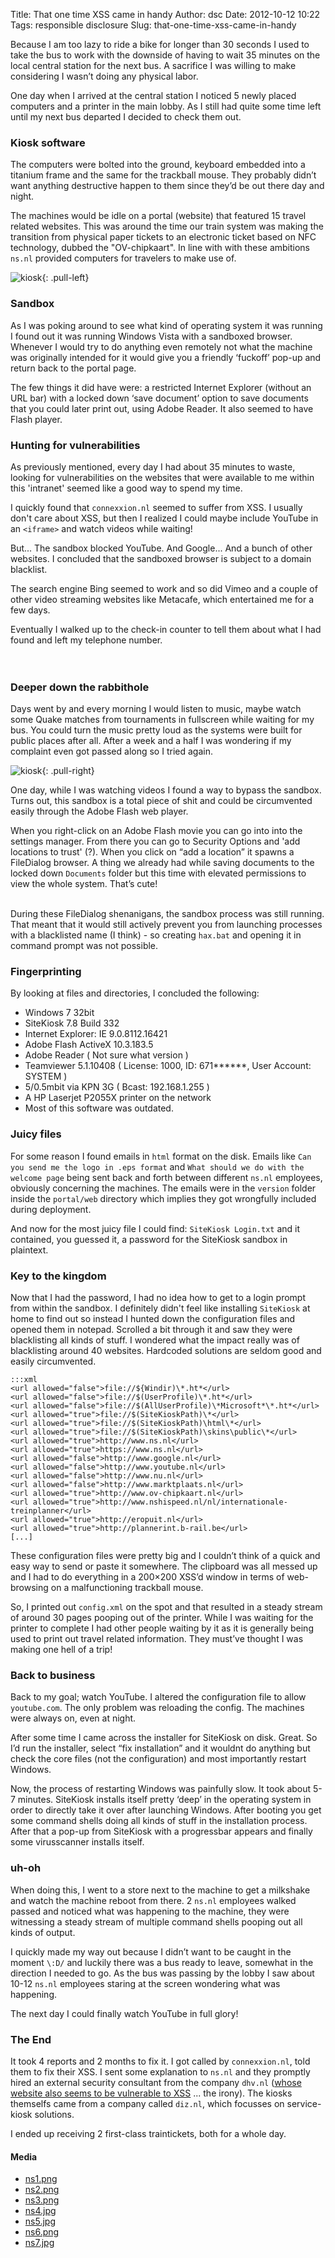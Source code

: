 Title: That one time XSS came in handy
Author: dsc
Date: 2012-10-12 10:22
Tags: responsible disclosure
Slug: that-one-time-xss-came-in-handy

Because I am too lazy to ride a bike for longer than 30 seconds I used to take the bus to work with the downside of having to wait 35 minutes on the local central station for the next bus. A sacrifice I was willing to make considering I wasn’t doing any physical labor.

One day when I arrived at the central station I noticed 5 newly placed computers and a printer in the main lobby. As I still had quite some time left until my next bus departed I decided to check them out.

### Kiosk software

The computers were bolted into the ground, keyboard embedded into a titanium frame and the same for the trackball mouse. They probably didn’t want anything destructive happen to them since they’d be out there day and night.

The machines would be idle on a portal (website) that featured 15 travel related websites. This was around the time our train system was making the transition from physical paper tickets to an electronic ticket based on NFC technology, dubbed the "OV-chipkaart". In line with with these ambitions `ns.nl` provided computers for travelers to make use of.

![kiosk](../images/ns1.png){: .pull-left}

### Sandbox

As I was poking around to see what kind of operating system it was running I found out it was running Windows Vista with a sandboxed browser. Whenever I would try to do anything even remotely not what the machine was originally intended for it would give you a friendly ‘fuckoff’ pop-up and return back to the portal page. 

The few things it did have were: a restricted Internet Explorer (without an URL bar) with a locked down ‘save document’ option to save documents that you could later print out, using Adobe Reader. It also seemed to have Flash player.

### Hunting for vulnerabilities

As previously mentioned, every day I had about 35 minutes to waste, looking for vulnerabilities on the websites that were available to me within this 'intranet' seemed like a good way to spend my time. 

I quickly found that `connexxion.nl` seemed to suffer from XSS. I usually don't care about XSS, but then I realized I could maybe include YouTube in an `<iframe>` and watch videos while waiting!

But... The sandbox blocked YouTube. And Google... And a bunch of other websites. I concluded that the sandboxed browser is subject to a domain blacklist.

The search engine Bing seemed to work and so did Vimeo and a couple of other video streaming websites like Metacafe, which entertained me for a few days. 

Eventually I walked up to the check-in counter to tell them about what I had found and left my telephone number.<br><br><br>

### Deeper down the rabbithole

Days went by and every morning I would listen to music, maybe watch some Quake matches from tournaments in fullscreen while waiting for my bus. You could turn the music pretty loud as the systems were built for public places after all. After a week and a half I was wondering if my complaint even got passed along so I tried again.

![kiosk](../images/ns3.png){: .pull-right}

One day, while I was watching videos I found a way to bypass the sandbox. Turns out, this sandbox is a total piece of shit and could be circumvented easily through the Adobe Flash web player.

When you right-click on an Adobe Flash movie you can go into into the settings manager. From there you can go to Security Options and 'add locations to trust' (?). When you click on “add a location” it spawns a FileDialog browser. A thing we already had while saving documents to the locked down `Documents` folder but this time with elevated permissions to view the whole system. That’s cute!<br><br>

During these FileDialog shenanigans, the sandbox process was still running. That meant that it would still actively prevent you from launching processes with a blacklisted name (I think) - so creating `hax.bat` and opening it in command prompt was not possible.

### Fingerprinting

By looking at files and directories, I concluded the following:

- Windows 7 32bit
- SiteKiosk 7.8 Build 332
- Internet Explorer: IE 9.0.8112.16421
- Adobe Flash ActiveX 10.3.183.5
- Adobe Reader ( Not sure what version )
- Teamviewer 5.1.10408 ( License: 1000, ID: 671******, User Account: SYSTEM )
- 5/0.5mbit via KPN 3G ( Bcast: 192.168.1.255 )
- A HP Laserjet P2055X printer on the network
- Most of this software was outdated.

### Juicy files

For some reason I found emails in `html` format on the disk. Emails like `Can you send me the logo in .eps format` and `What should we do with the welcome page` being sent back and forth between different `ns.nl` employees, obviously concerning the machines. The emails were in the `version` folder inside the `portal/web` directory which implies they got wrongfully included during deployment.

And now for the most juicy file I could find: `SiteKiosk Login.txt` and it contained, you guessed it, a password for the SiteKiosk sandbox in plaintext. 

### Key to the kingdom

Now that I had the password, I had no idea how to get to a login prompt from within the sandbox. I definitely didn't feel like installing `SiteKiosk` at home to find out so instead I hunted down the configuration files and opened them in notepad. Scrolled a bit through it and saw they were blacklisting all kinds of stuff. I wondered what the impact really was of blacklisting around 40 websites. Hardcoded solutions are seldom good and easily circumvented. 

    :::xml
    <url allowed="false">file://${Windir)\*.ht*</url>
    <url allowed="false">file://$(UserProfile)\*.ht*</url>
    <url allowed="false">file://$(AllUserProfile)\*Microsoft*\*.ht*</url>
    <url allowed="true">file://$(SiteKioskPath)\*</url>
    <url allowed="true">file://$(SiteKioskPath)\html\*</url>
    <url allowed="true">file://$(SiteKioskPath)\skins\public\*</url>
    <url allowed="true">http://www.ns.nl</url>
    <url allowed="true">https://www.ns.nl</url>
    <url allowed="false">http://www.google.nl</url>
    <url allowed="false">http://www.youtube.nl</url>
    <url allowed="false">http://www.nu.nl</url>
    <url allowed="false">http://www.marktplaats.nl</url>
    <url allowed="true">http://www.ov-chipkaart.nl</url>
    <url allowed="true">http://www.nshispeed.nl/nl/internationale-treinplanner</url>
    <url allowed="true">http://eropuit.nl</url>
    <url allowed="true">http://plannerint.b-rail.be</url>
    [...]


These configuration files were pretty big and I couldn’t think of a quick and easy way to send or paste it somewhere. The clipboard was all messed up and I had to do everything in a 200×200 XSS’d window in terms of web-browsing on a malfunctioning trackball mouse.

So, I printed out `config.xml` on the spot and that resulted in a steady stream of around 30 pages pooping out of the printer. While I was waiting for the printer to complete I had other people waiting by it as it is generally being used to print out travel related information. They must’ve thought I was making one hell of a trip!

### Back to business

Back to my goal; watch YouTube. I altered the configuration file to allow `youtube.com`. The only problem was reloading the config. The machines were always on, even at night. 

After some time I came across the installer for SiteKiosk on disk. Great. So I’d run the installer, select “fix installation” and it wouldnt do anything but check the core files (not the configuration) and most importantly restart Windows.

Now, the process of restarting Windows was painfully slow. It took about 5-7 minutes. SiteKiosk installs itself pretty ‘deep’ in the operating system in order to directly take it over after launching Windows. After booting you get some command shells doing all kinds of stuff in the installation process. After that a pop-up from SiteKiosk with a progressbar appears and finally some virusscanner installs itself.

### uh-oh

When doing this, I went to a store next to the machine to get a milkshake and watch the machine reboot from there. 2 `ns.nl` employees walked passed and noticed what was happening to the machine, they were witnessing a steady stream of multiple command shells pooping out all kinds of output.

I quickly made my way out because I didn’t want to be caught in the moment `\:D/` and luckily there was a bus ready to leave, somewhat in the direction I needed to go. As the bus was passing by the lobby I saw about 10-12 `ns.nl` employees staring at the screen wondering what was happening.

The next day I could finally watch YouTube in full glory!

### The End

It took 4 reports and 2 months to fix it. I got called by `connexxion.nl`, told them to fix their XSS. I sent some explanation to `ns.nl` and they promptly hired an external security consultant from the company `dhv.nl` ([whose website also seems to be vulnerable to XSS](http://i.imgur.com/sl4JZ.png) ... the irony). The kiosks themselfs came from a company called `diz.nl`, which focusses on service-kiosk solutions.

I ended up receiving 2 first-class traintickets, both for a whole day.

#### Media

- [ns1.png](../images/ns1.png)
- [ns2.png](../images/ns2.png)
- [ns3.png](../images/ns3.png)
- [ns4.jpg](../images/ns4.jpg)
- [ns5.jpg](../images/ns5.jpg)
- [ns6.png](../images/ns6.png)
- [ns7.jpg](../images/ns7.jpg)
